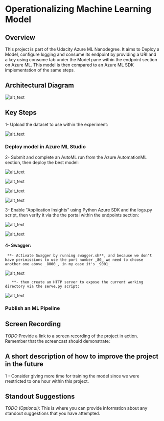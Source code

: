 # Operationalizing Machine Learning Model

## Overview 

This project is part of the Udacity Azure ML Nanodegree. It aims to Deploy a Model, configure logging and consume its endpoint by providing a URI and a key using consume tab under the Model pane within the endpoint section on Azure ML. This model is then compared to an Azure ML SDK implementation of the same steps.

## Architectural Diagram

![alt_text](Screenshots/ArchitecturalDiagram.png)

## Key Steps
   1- Upload the dataset to use within the experiment:
   
   ![alt_text](Screenshots/BankMarketingDataset.png)
   
### Deploy model in Azure ML Studio

   2- Submit and complete an AutoML run from the Azure AutomationML section, then deploy the best model:
   
   ![alt_text](Screenshots/AutoMLCreated.png)
   
   ![alt_text](Screenshots/CompletedExperiment.png)
   
   ![alt_text](Screenshots/AdditionalConfigFroMLExperiment.png)
   
   ![alt_text](Screenshots/BestModel.png)
   
   3- Enable "Application Insights" using Python Azure SDK and the logs.py script, then verify it via the the portal within the endpoints section:
   
   ![alt_text](Screenshots/RunnedLogScript.png)
   
   ![alt_text](Screenshots/EnabledAppInsights.png)
   
   #### 4- Swagger:
   
     **- Activate Swagger by running swagger.sh**, and because we don't have perimissions to use the port number _80_ we need to choose another one above _8000_, in my case it's _9001_
   
   ![alt_text](Screenshots/RunningSwagger.png)
   
   
       **- then create an HTTP server to expose the current working directory via the serve.py script:
       
   ![alt_text](Screenshots/RunServe.png)
   
   
  
   
### Publish an ML Pipeline

## Screen Recording
*TODO* Provide a link to a screen recording of the project in action. Remember that the screencast should demonstrate:

## A short description of how to improve the project in the future

1 - Consider giving more time for training the model since we were rrestricted to one hour within this project.


## Standout Suggestions
*TODO (Optional):* This is where you can provide information about any standout suggestions that you have attempted.
